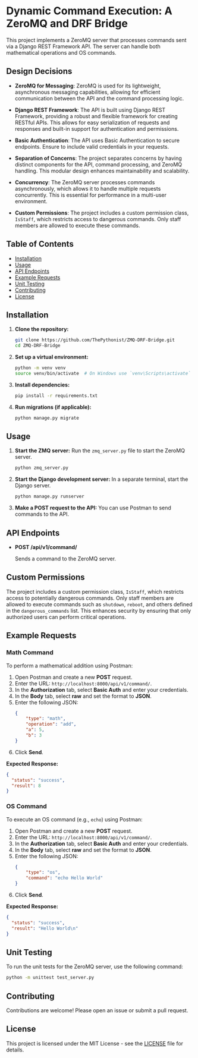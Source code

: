 # Dynamic Command Execution: A ZeroMQ and DRF Bridge

This project implements a ZeroMQ server that processes commands sent via a Django REST Framework API. The server can
handle both mathematical operations and OS commands.

## Design Decisions

- **ZeroMQ for Messaging**: ZeroMQ is used for its lightweight, asynchronous messaging capabilities, allowing for
  efficient communication between the API and the command processing logic.

- **Django REST Framework**: The API is built using Django REST Framework, providing a robust and flexible framework for
  creating RESTful APIs. This allows for easy serialization of requests and responses and built-in support for
  authentication and permissions.

- **Basic Authentication**: The API uses Basic Authentication to secure endpoints. Ensure to include valid credentials
  in your requests.

- **Separation of Concerns**: The project separates concerns by having distinct components for the API, command
  processing, and ZeroMQ handling. This modular design enhances maintainability and scalability.

- **Concurrency**: The ZeroMQ server processes commands asynchronously, which allows it to handle multiple requests
  concurrently. This is essential for performance in a multi-user environment.

- **Custom Permissions**: The project includes a custom permission class, `IsStaff`, which restricts access to dangerous
  commands. Only staff members are allowed to execute these commands.

## Table of Contents

- [Installation](#installation)
- [Usage](#usage)
- [API Endpoints](#api-endpoints)
- [Example Requests](#example-requests)
- [Unit Testing](#unit-testing)
- [Contributing](#contributing)
- [License](#license)

## Installation

1. **Clone the repository:**
   ```bash
   git clone https://github.com/ThePythonist/ZMQ-DRF-Bridge.git
   cd ZMQ-DRF-Bridge
   ```

2. **Set up a virtual environment:**
   ```bash
   python -m venv venv
   source venv/bin/activate  # On Windows use `venv\Scripts\activate`
   ```

3. **Install dependencies:**
   ```bash
   pip install -r requirements.txt
   ```

4. **Run migrations (if applicable):**
   ```bash
   python manage.py migrate
   ```

## Usage

1. **Start the ZMQ server:**
   Run the `zmq_server.py` file to start the ZeroMQ server.
   ```bash
   python zmq_server.py
   ```

2. **Start the Django development server:**
   In a separate terminal, start the Django server.
   ```bash
   python manage.py runserver
   ```

3. **Make a POST request to the API:**
   You can use Postman to send commands to the API.

## API Endpoints

- **POST /api/v1/command/**

  Sends a command to the ZeroMQ server.

## Custom Permissions

The project includes a custom permission class, `IsStaff`, which restricts access to potentially dangerous commands.
Only staff members are allowed to execute commands such as `shutdown`, `reboot`, and others defined in
the `dangerous_commands` list. This enhances security by ensuring that only authorized users can perform critical
operations.

## Example Requests

### Math Command

To perform a mathematical addition using Postman:

1. Open Postman and create a new **POST** request.
2. Enter the URL: `http://localhost:8000/api/v1/command/`.
3. In the **Authorization** tab, select **Basic Auth** and enter your credentials.
4. In the **Body** tab, select **raw** and set the format to **JSON**.
5. Enter the following JSON:
   ```json
   {
       "type": "math",
       "operation": "add",
       "a": 5,
       "b": 3
   }
   ```
6. Click **Send**.

**Expected Response:**

```json
{
  "status": "success",
  "result": 8
}
```

### OS Command

To execute an OS command (e.g., `echo`) using Postman:

1. Open Postman and create a new **POST** request.
2. Enter the URL: `http://localhost:8000/api/v1/command/`.
3. In the **Authorization** tab, select **Basic Auth** and enter your credentials.
4. In the **Body** tab, select **raw** and set the format to **JSON**.
5. Enter the following JSON:
   ```json
   {
       "type": "os",
       "command": "echo Hello World"
   }
   ```
6. Click **Send**.

**Expected Response:**

```json
{
  "status": "success",
  "result": "Hello World\n"
}
```

## Unit Testing

To run the unit tests for the ZeroMQ server, use the following command:

```bash
python -m unittest test_server.py
```

## Contributing

Contributions are welcome! Please open an issue or submit a pull request.

## License

This project is licensed under the MIT License - see the [LICENSE](LICENSE) file for details.